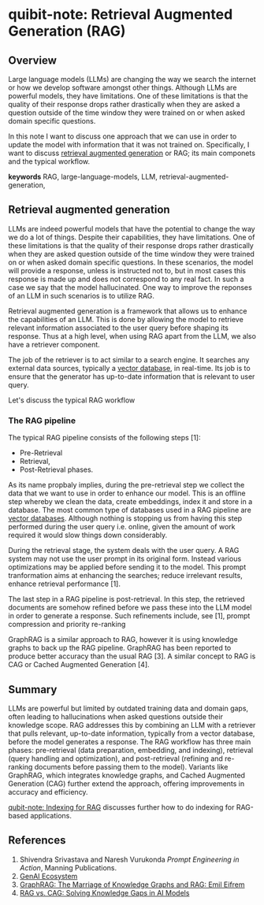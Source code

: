 # quibit-note: Retrieval Augmented Generation (RAG)

## Overview

Large language models (LLMs) are changing the way we search the internet or how we
develop software amongst other things. Although LLMs  are powerful models, they have limitations.
One of these limitations is that the quality of their response drops rather drastically when they are 
asked a question outside of the time window they were trained on or when asked domain specific questions.

In this note I want to discuss one approach that we can use in order to update the model
with information that it was not trained on. 
Specifically, I want to discuss <a href="https://en.wikipedia.org/wiki/Retrieval-augmented_generation">retrieval augmented generation</a> or RAG; its main componets and
the typical workflow.

**keywords** RAG, large-language-models, LLM, retrieval-augmented-generation, 


## Retrieval augmented generation 


LLMs are indeed powerful models that have the potential to  change the way we do a lot of things.
Despite their capabilities, they have limitations.
One of these limitations is that the quality of their response drops rather drastically when they are 
asked question outside of the time window they were trained on or when asked domain specific questions.
In these scenarios, the model will provide a response, unless is instructed not to, but in most cases
this response is made up and does not correspond to any real fact. In such a case we say that the model hallucinated.
One way to improve the reponses of an LLM in such scenarios is to utilize RAG.

Retrieval augmented generation is a framework that allows us to enhance the capabilities of an LLM.
This is done by allowing the model to retrieve relevant information associated to the user query before shaping its response.
Thus  at a high level, when using RAG apart from the LLM, we also have a retriever component.

The job of the retriever is to act similar to a search engine. It searches any external data sources, 
typically a <a href="https://en.wikipedia.org/wiki/Vector_database">vector database</a>, in real-time.
Its job is to ensure that the generator has up-to-date information that is relevant to user query.

Let's discuss the typical RAG workflow

### The RAG pipeline

The typical RAG pipeline consists of the following steps [1]:

- Pre-Retrieval 
- Retrieval, 
- Post-Retrieval phases. 

As its name propbaly implies, during the pre-retrieval step we collect the data that we want to use in order to enhance our model.
This is an offline step whereby we clean the data, create embeddings, index it and store in a database. The most common type
of databases used in a RAG pipeline are <a href="https://en.wikipedia.org/wiki/Vector_database">vector databases</a>. 
Although nothing is stopping us from having this step performed during the user query i.e. online, given the amount of work required it would slow things down
considerably.

During the retrieval stage, the system deals with the user query. A RAG system may not use the user prompt in its original form.
Instead various optimizations may be applied before sending it to the model. This prompt tranformation aims at enhancing the searches; reduce irrelevant results, enhance retrieval performance [1]. 

The last step in a RAG pipeline is  post-retrieval. In this step, the retrieved documents are somehow refined before we pass these into the LLM model in order to generate a response.
Such refinements include, see [1], prompt compression and priority re-ranking


GraphRAG is a similar approach to RAG, however it is using knowledge graphs to back up the RAG pipeline. GraphRAG has been reported to produce
better accuracy than the usual RAG [3]. A similar concept to RAG is CAG or Cached Augmented Generation [4].


## Summary

LLMs are powerful but limited by outdated training data and domain gaps, often leading to hallucinations when asked questions outside their knowledge scope. RAG addresses this by combining an LLM with a retriever that pulls relevant, up-to-date information, typically from a vector database, before the model generates a response. The RAG workflow has three main phases: pre-retrieval (data preparation, embedding, and indexing), retrieval (query handling and optimization), and post-retrieval (refining and re-ranking documents before passing them to the model). Variants like GraphRAG, which integrates knowledge graphs, and Cached Augmented Generation (CAG) further extend the approach, offering improvements in accuracy and efficiency.

<a href="2025-08-21-indexing-for-rag.md">qubit-note: Indexing for RAG</a> discusses further how to do indexing for RAG-based applications.

## References

1. Shivendra Srivastava and Naresh Vurukonda _Prompt Engineering in Action_, Manning Publications.
2. <a href="https://neo4j.com/labs/genai-ecosystem/">GenAI Ecosystem</a>
3. <a href="https://www.youtube.com/watch?v=knDDGYHnnSI">GraphRAG: The Marriage of Knowledge Graphs and RAG: Emil Eifrem</a>
4. <a href="https://www.youtube.com/watch?v=HdafI0t3sEY">RAG vs. CAG: Solving Knowledge Gaps in AI Models</a>
